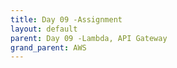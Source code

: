 ```yaml
---
title: Day 09 -Assignment
layout: default
parent: Day 09 -Lambda, API Gateway
grand_parent: AWS
---
```

